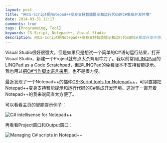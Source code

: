 ```yaml
---
layout: post
title: "用CS-Script把Notepad++变身支持智能提示和运行代码的C#集成开发环境"
date: 2014-03-31 12:17
comments: true
tags: [Programming, Tool]
keywords: CS-Script, Notepad++, Visual Studio
description: 用CS-Script把Notepad++变身支持智能提示和运行代码的C#集成开发环境。
---
```


Visual Studio很好很强大，但是如果只是想试一个简单的C#语句运行结果，打开Visual Studio，新建一个Project就有点太杀鸡用牛刀了。我以前常用[LINQPad](http://www.linqpad.net/)的[LINQPad as a Code Scratchpad](http://www.linqpad.net/CodeSnippetIDE.aspx)，但是LINQPad的免费版本不支持智能提示。我也用过[把C#当作脚本语言来用](/2013/05/16/use-csharp-as-script-language/)，也不是很方便。

最近发现了一个Notepad++的插件[CS-Script tools for Notepad++](http://www.csscript.net/npp/)，可以直接把Notepad++变身支持智能提示和运行代码的C#集成开发环境。这对于一直开着Notepad++的我来说简直太方便了。

可以看看主页的智能提示例子：

![ C# intellisense for Notepad++ ](http://www.csscript.net/npp/css_npp.gif)

再看看Project窗口和Output窗口：

![ Managing C# scripts in Notepad++](http://www.csscript.net/npp/CSScript.png)